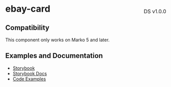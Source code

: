 <h1 style="display: flex; justify-content: space-between; align-items: center;">
    <span>
        ebay-card
    </span>
    <span style="font-weight: normal; font-size: medium; margin-bottom: -15px;">
        DS v1.0.0
    </span>
</h1>

## Compatibility

This component only works on Marko 5 and later.

## Examples and Documentation

- [Storybook](https://ebay.github.io/evo-web/ebayui-core/?path=/story/structure-ebay-card)
- [Storybook Docs](https://ebay.github.io/evo-web/ebayui-core/?path=/docs/structure-ebay-card)
- [Code Examples](https://github.com/eBay/evo-web/tree/main/packages/ebayui-core/src/components/ebay-card/examples)
